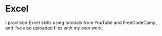 # Excel
I practiced Excel skills using tutorials from YouTube and FreeCodeCamp, and I've also uploaded files with my own work.
